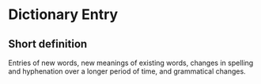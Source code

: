 # Dictionary Entry
## Short definition
Entries of new words, new meanings of existing words, changes in spelling and hyphenation over a longer period of time, and grammatical changes.
